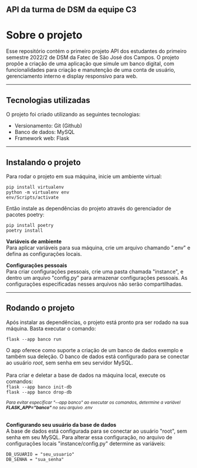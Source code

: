 ## API da turma de DSM da equipe C3 
# Sobre o projeto
Esse repositório contém o primeiro projeto API dos estudantes do primeiro semestre 2022/2 de DSM da Fatec de São José dos Campos. O projeto propõe a criação de uma aplicação que simule um banco digital, com funcionalidades para criação e manutenção de uma conta de usuário, gerenciamento interno e display responsivo para web.

----------
## Tecnologias utilizadas
O projeto foi criado utilizando as seguintes tecnologias:
  - Versionamento: Git (Github)
  - Banco de dados: MySQL
  - Framework web: Flask
----------
## Instalando o projeto
Para rodar o projeto em sua máquina, inicie um ambiente virtual:
```
pip install virtualenv
python -m virtualenv env
env/Scripts/activate
```
Então instale as dependências do projeto através do gerenciador de pacotes poetry:
```
pip install poetry
poetry install
```

**Variáveis de ambiente** <br>
Para aplicar variáveis para sua máquina, crie um arquivo chamando ".env" e defina as configurações locais. <br>

**Configurações pessoais** <br>
Para criar configurações pessoais, crie uma pasta chamada "instance", e dentro um arquivo "config.py" para armazenar configurações pessoais. As configurações especificadas nesses arquivos não serão compartilhadas.


----------
## Rodando o projeto
Após instalar as dependências, o projeto está pronto pra ser rodado na sua máquina. Basta executar o comando:
```
flask --app banco run
```

O app oferece como suporte a criação de um banco de dados exemplo e também sua deleção. O banco de dados está configurado para se conectar ao usuário *root*, sem senha em seu servidor MySQL.<br><br>
Para criar e deletar a base de dados na máquina local, execute os comandos:<br>
`flask --app banco init-db`<br>
`flask --app banco drop-db`

<small>*Para evitar especificar "--app banco" ao executar os comandos, determine a variável **FLASK_APP="banco"** no seu arquivo .env*</small><br><br>

**Configurando seu usuário da base de dados**<br>
A base de dados está configurada para se conectar ao usuário "root", sem senha em seu MySQL.
Para alterar essa configuração, no arquivo de configurações locais "instance/config.py" determine as variáveis:
```
DB_USUARIO = "seu_usuario"
DB_SENHA = "sua_senha"
```